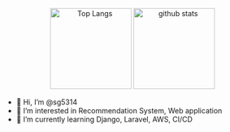 <p align="center"> 
  <img alt="Top Langs" height="160px" src="https://github-readme-stats.vercel.app/api/top-langs/?username=sg5314&layout=compact&show_icons=true&theme=blueberry" />
  <img alt="github stats" height="160px" src="https://github-readme-stats.vercel.app/api?username=sg5314&theme=blueberry&show_icons=ture" />
</p>

- 👋 Hi, I’m @sg5314
- 👀 I’m interested in Recommendation System, Web application
- 🌱 I’m currently learning Django, Laravel, AWS, CI/CD
